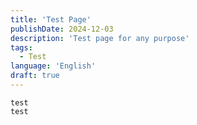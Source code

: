 ```yaml
---
title: 'Test Page'
publishDate: 2024-12-03
description: 'Test page for any purpose'
tags:
  - Test
language: 'English'
draft: true
---
```


<!-- http://localhost:4321/blog/test -->

```
test
test
```

<!-- Conbine:

![CWorld](https://cravatar.cn/avatar/1ffe42aa45a6b1444a786b1f32dfa8aa?s=200)
![CWorld](https://cravatar.cn/avatar/1ffe42aa45a6b1444a786b1f32dfa8aa?s=200)

Split out:

![CWorld](https://cravatar.cn/avatar/1ffe42aa45a6b1444a786b1f32dfa8aa?s=200)

![CWorld](https://cravatar.cn/avatar/1ffe42aa45a6b1444a786b1f32dfa8aa?s=200) -->
